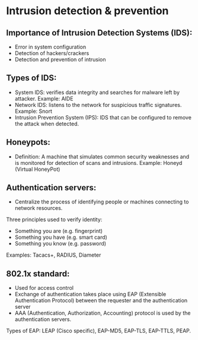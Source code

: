# Intrusion detection & prevention

## Importance of Intrusion Detection Systems (IDS):
- Error in system configuration
- Detection of hackers/crackers
- Detection and prevention of intrusion

## Types of IDS:
- System IDS: verifies data integrity and searches for malware left by attacker. Example: AIDE
- Network IDS: listens to the network for suspicious traffic signatures. Example: Snort
- Intrusion Prevention System (IPS): IDS that can be configured to remove the attack when detected.

## Honeypots:
- Definition: A machine that simulates common security weaknesses and is monitored for detection of scans and intrusions. Example: Honeyd (Virtual HoneyPot)

## Authentication servers:
- Centralize the process of identifying people or machines connecting to network resources.

Three principles used to verify identity:
- Something you are (e.g. fingerprint)
- Something you have (e.g. smart card)
- Something you know (e.g. password)

Examples: Tacacs+, RADIUS, Diameter

## 802.1x standard:
- Used for access control
- Exchange of authentication takes place using EAP (Extensible Authentication Protocol) between the requester and the authentication server
- AAA (Authentication, Authorization, Accounting) protocol is used by the authentication servers.

Types of EAP: LEAP (Cisco specific), EAP-MD5, EAP-TLS, EAP-TTLS, PEAP.
